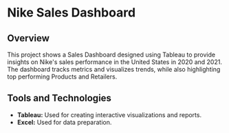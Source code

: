 # Nike Sales Dashboard

## Overview

This project shows a Sales Dashboard designed using Tableau to provide insights on Nike's sales performance in the United States in 2020 and 2021. The dashboard tracks metrics and visualizes trends, while also highlighting top performing Products and Retailers.

## Tools and Technologies 

- **Tableau:** Used for creating interactive visualizations and reports.
- **Excel:** Used for data preparation.


